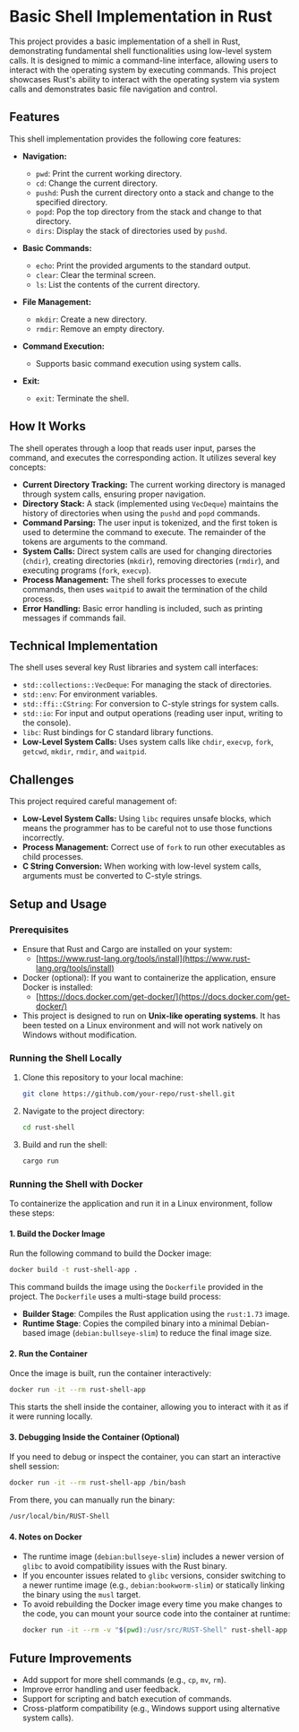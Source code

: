 # Basic Shell Implementation in Rust

This project provides a basic implementation of a shell in Rust, demonstrating fundamental shell functionalities using low-level system calls. It is designed to mimic a command-line interface, allowing users to interact with the operating system by executing commands. This project showcases Rust's ability to interact with the operating system via system calls and demonstrates basic file navigation and control.

## Features

This shell implementation provides the following core features:

*   **Navigation:**
    *   `pwd`: Print the current working directory.
    *   `cd`: Change the current directory.
    *   `pushd`: Push the current directory onto a stack and change to the specified directory.
    *   `popd`: Pop the top directory from the stack and change to that directory.
    *   `dirs`: Display the stack of directories used by `pushd`.

*   **Basic Commands:**
    *   `echo`: Print the provided arguments to the standard output.
    *   `clear`: Clear the terminal screen.
    *   `ls`: List the contents of the current directory.

*   **File Management:**
    *   `mkdir`: Create a new directory.
    *   `rmdir`: Remove an empty directory.

*   **Command Execution:**
    *   Supports basic command execution using system calls.

*   **Exit:**
    *   `exit`: Terminate the shell.

## How It Works

The shell operates through a loop that reads user input, parses the command, and executes the corresponding action. It utilizes several key concepts:

*   **Current Directory Tracking:** The current working directory is managed through system calls, ensuring proper navigation.
*   **Directory Stack:** A stack (implemented using `VecDeque`) maintains the history of directories when using the `pushd` and `popd` commands.
*   **Command Parsing:** The user input is tokenized, and the first token is used to determine the command to execute. The remainder of the tokens are arguments to the command.
*   **System Calls:** Direct system calls are used for changing directories (`chdir`), creating directories (`mkdir`), removing directories (`rmdir`), and executing programs (`fork`, `execvp`).
*   **Process Management:** The shell forks processes to execute commands, then uses `waitpid` to await the termination of the child process.
*   **Error Handling:** Basic error handling is included, such as printing messages if commands fail.

## Technical Implementation

The shell uses several key Rust libraries and system call interfaces:

*   `std::collections::VecDeque`: For managing the stack of directories.
*   `std::env`: For environment variables.
*   `std::ffi::CString`: For conversion to C-style strings for system calls.
*   `std::io`: For input and output operations (reading user input, writing to the console).
*   `libc`: Rust bindings for C standard library functions.
*   **Low-Level System Calls:** Uses system calls like `chdir`, `execvp`, `fork`, `getcwd`, `mkdir`, `rmdir`, and `waitpid`.

## Challenges

This project required careful management of:

*   **Low-Level System Calls:** Using `libc` requires unsafe blocks, which means the programmer has to be careful not to use those functions incorrectly.
*   **Process Management:** Correct use of `fork` to run other executables as child processes.
*   **C String Conversion:** When working with low-level system calls, arguments must be converted to C-style strings.

## Setup and Usage

### Prerequisites

*   Ensure that Rust and Cargo are installed on your system:
    *   [https://www.rust-lang.org/tools/install](https://www.rust-lang.org/tools/install)
*   Docker (optional): If you want to containerize the application, ensure Docker is installed:
    *   [https://docs.docker.com/get-docker/](https://docs.docker.com/get-docker/)
*   This project is designed to run on **Unix-like operating systems**. It has been tested on a Linux environment and will not work natively on Windows without modification.

### Running the Shell Locally

1. Clone this repository to your local machine:
   ```bash
   git clone https://github.com/your-repo/rust-shell.git
   ```

2. Navigate to the project directory:
   ```bash
   cd rust-shell
   ```

3. Build and run the shell:
   ```bash
   cargo run
   ```

### Running the Shell with Docker

To containerize the application and run it in a Linux environment, follow these steps:

#### 1. Build the Docker Image

Run the following command to build the Docker image:
```bash
docker build -t rust-shell-app .
```

This command builds the image using the `Dockerfile` provided in the project. The `Dockerfile` uses a multi-stage build process:
- **Builder Stage**: Compiles the Rust application using the `rust:1.73` image.
- **Runtime Stage**: Copies the compiled binary into a minimal Debian-based image (`debian:bullseye-slim`) to reduce the final image size.

#### 2. Run the Container

Once the image is built, run the container interactively:
```bash
docker run -it --rm rust-shell-app
```

This starts the shell inside the container, allowing you to interact with it as if it were running locally.

#### 3. Debugging Inside the Container (Optional)

If you need to debug or inspect the container, you can start an interactive shell session:
```bash
docker run -it --rm rust-shell-app /bin/bash
```

From there, you can manually run the binary:
```bash
/usr/local/bin/RUST-Shell
```

#### 4. Notes on Docker

- The runtime image (`debian:bullseye-slim`) includes a newer version of `glibc` to avoid compatibility issues with the Rust binary.
- If you encounter issues related to `glibc` versions, consider switching to a newer runtime image (e.g., `debian:bookworm-slim`) or statically linking the binary using the `musl` target.
- To avoid rebuilding the Docker image every time you make changes to the code, you can mount your source code into the container at runtime:
  ```bash
  docker run -it --rm -v "$(pwd):/usr/src/RUST-Shell" rust-shell-app cargo run --release
  ```

## Future Improvements

* Add support for more shell commands (e.g., `cp`, `mv`, `rm`).
* Improve error handling and user feedback.
* Support for scripting and batch execution of commands.
* Cross-platform compatibility (e.g., Windows support using alternative system calls).
